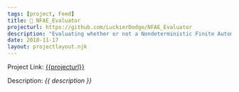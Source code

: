 ```yaml
---
tags: [project, Feed]
title: 🔢 NFAE_Evaluator
projecturl: https://github.com/LuckierDodge/NFAE_Evaluator
description: "Evaluating whether or not a Nondeterministic Finite Automata (with Epsilon moves) accepts or rejects different words."
date: 2018-11-17
layout: projectlayout.njk
---
```


Project Link: [{{projecturl}}]({{projecturl}})

Description: _{{ description }}_
